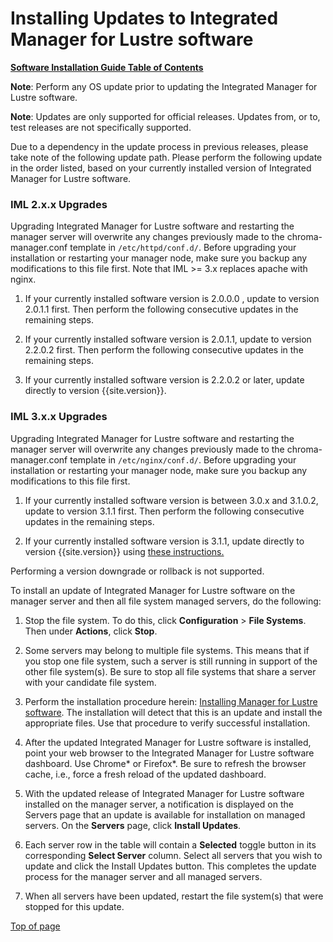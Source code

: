# <a name="1.0"></a>Installing Updates to Integrated Manager for Lustre software

[**Software Installation Guide Table of Contents**](ig_TOC.md)

**Note**: Perform any OS update prior to updating the Integrated Manager
for Lustre software.

**Note**: Updates are only supported for official releases. Updates
from, or to, test releases are not specifically supported.

Due to a dependency in the update process in previous releases, please
take note of the following update path. Please perform the following
update in the order listed, based on your currently installed version of
Integrated Manager for Lustre software.

### IML 2.x.x Upgrades

Upgrading Integrated Manager for Lustre software and restarting the manager
server will overwrite any changes previously made to the
chroma-manager.conf template in `/etc/httpd/conf.d/`. Before upgrading
your installation or restarting your manager node, make sure you backup
any modifications to this file first. Note that IML >= 3.x replaces apache with nginx.

1.  If your currently installed software version is 2.0.0.0 , update to
    version 2.0.1.1 first. Then perform the following consecutive
    updates in the remaining steps.

1.  If your currently installed software version is 2.0.1.1, update to
    version 2.2.0.2 first. Then perform the following consecutive
    updates in the remaining steps.

1.  If your currently installed software version is 2.2.0.2 or later,
    update directly to version {{site.version}}.

### IML 3.x.x Upgrades

Upgrading Integrated Manager for Lustre software and restarting the manager
server will overwrite any changes previously made to the
chroma-manager.conf template in `/etc/nginx/conf.d/`. Before upgrading
your installation or restarting your manager node, make sure you backup
any modifications to this file first.

1.  If your currently installed software version is between 3.0.x and 3.1.0.2, update to
    version 3.1.1 first. Then perform the following consecutive
    updates in the remaining steps.

1.  If your currently installed software version is 3.1.1,
    update directly to version {{site.version}} using [these instructions.](../Upgrade_Guide/Upgrade_EE-3.1-el7_to_LU-LTS-el7.md)

Performing a version downgrade or rollback is not supported.

To install an update of Integrated Manager for Lustre software on the manager
server and then all file system managed servers, do the following:

1.  Stop the file system. To do this, click **Configuration** &gt;
    **File Systems**. Then under **Actions**, click **Stop**.

2.  Some servers may belong to multiple file systems. This means that if
    you stop one file system, such a server is still running in support
    of the other file system(s). Be sure to stop all file systems that
    share a server with your candidate file system.

3.  Perform the installation procedure herein: [Installing Manager
    for Lustre software](./ig_ch_05_install.md/#installing-manager-for-lustre-software).
    The installation will detect that this is an update and install the
    appropriate files. Use that procedure to verify successful
    installation.

4.  After the updated Integrated Manager for Lustre software is installed,
    point your web browser to the Integrated Manager for Lustre software dashboard.
    Use Chrome\* or Firefox\*. Be sure to refresh the browser cache,
    i.e., force a fresh reload of the updated dashboard.

5.  With the updated release of Integrated Manager for Lustre software
    installed on the manager server, a notification is displayed on the
    Servers page that an update is available for installation on managed
    servers. On the **Servers** page, click **Install Updates**.

6.  Each server row in the table will contain a **Selected** toggle
    button in its corresponding **Select Server** column. Select all
    servers that you wish to update and click the Install Updates
    button. This completes the update process for the manager server and
    all managed servers.

7.  When all servers have been updated, restart the file system(s) that
    were stopped for this update.

[Top of page](#1.0)
